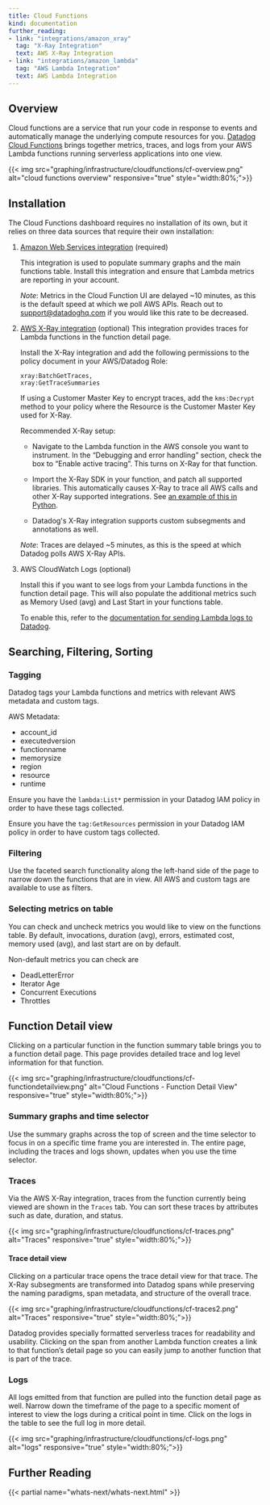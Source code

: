 ```yaml
---
title: Cloud Functions
kind: documentation
further_reading:
- link: "integrations/amazon_xray"
  tag: "X-Ray Integration"
  text: AWS X-Ray Integration
- link: "integrations/amazon_lambda"
  tag: "AWS Lambda Integration"
  text: AWS Lambda Integration
---
```


## Overview

Cloud functions are a service that run your code in response to events and automatically manage the underlying compute resources for you. [Datadog Cloud Functions][1] brings together metrics, traces, and logs from your AWS Lambda functions running serverless applications into one view.

{{< img src="graphing/infrastructure/cloudfunctions/cf-overview.png" alt="cloud functions overview" responsive="true" style="width:80%;">}}

## Installation

The Cloud Functions dashboard requires no installation of its own, but it relies on three data sources that require their own installation:

1. [Amazon Web Services integration][2] (required)

	This integration is used to populate summary graphs and the main functions table. Install this integration and ensure that Lambda metrics are reporting in your account.

	*Note*: Metrics in the Cloud Function UI are delayed ~10 minutes, as this is the default speed at which we poll AWS APIs. Reach out to support@datadoghq.com if you would like this rate to be decreased.

2. [AWS X-Ray integration][3] (optional)
	This integration provides traces for Lambda functions in the function detail page.
	
	Install the X-Ray integration and add the following permissions to the policy document in your AWS/Datadog Role:
	```
	xray:BatchGetTraces,
	xray:GetTraceSummaries
	```
	If using a Customer Master Key to encrypt traces, add the `kms:Decrypt` method to your policy where the Resource is the Customer Master Key used for X-Ray.

	Recommended X-Ray setup:

	- Navigate to the Lambda function in the AWS console you want to instrument. In the “Debugging and error handling” section, check the box to “Enable active tracing”. This turns on X-Ray for that function.

	- Import the X-Ray SDK in your function, and patch all supported libraries. This automatically causes X-Ray to trace all AWS calls and other X-Ray supported integrations. See [an example of this in Python][4].

	- Datadog's X-Ray integration supports custom subsegments and annotations as well.

	*Note*: Traces are delayed ~5 minutes, as this is the speed at which Datadog polls AWS X-Ray APIs.

3. AWS CloudWatch Logs (optional)

	Install this if you want to see logs from your Lambda functions in the function detail page. This will also populate the additional metrics such as Memory Used (avg) and Last Start in your functions table.

	To enable this, refer to the [documentation for sending Lambda logs to Datadog][5].

## Searching, Filtering, Sorting

### Tagging

Datadog tags your Lambda functions and metrics with relevant AWS metadata and custom tags.

AWS Metadata:

- account_id
- executedversion
- functionname
- memorysize
- region
- resource
- runtime

Ensure you have the `lambda:List*` permission in your Datadog IAM policy in order to have these tags collected.

Ensure you have the `tag:GetResources` permission in your Datadog IAM policy in order to have custom tags collected.

### Filtering

Use the faceted search functionality along the left-hand side of the page to narrow down the functions that are in view. All AWS and custom tags are available to use as filters.

### Selecting metrics on table

You can check and uncheck metrics you would like to view on the functions table. By default, invocations, duration (avg), errors, estimated cost, memory used (avg), and last start are on by default.

Non-default metrics you can check are

- DeadLetterError
- Iterator Age
- Concurrent Executions
- Throttles

## Function Detail view

Clicking on a particular function in the function summary table brings you to a function detail page. This page provides detailed trace and log level information for that function.

{{< img src="graphing/infrastructure/cloudfunctions/cf-functiondetailview.png" alt="Cloud Functions - Function Detail View" responsive="true" style="width:80%;">}}

### Summary graphs and time selector

Use the summary graphs across the top of screen and the time selector to focus in on a specific time frame you are interested in. The entire page, including the traces and logs shown, updates when you use the time selector.

### Traces

Via the AWS X-Ray integration, traces from the function currently being viewed are shown in the `Traces` tab. You can sort these traces by attributes such as date, duration, and status.

{{< img src="graphing/infrastructure/cloudfunctions/cf-traces.png" alt="Traces" responsive="true" style="width:80%;">}}

#### Trace detail view

Clicking on a particular trace opens the trace detail view for that trace. The X-Ray subsegments are transformed into Datadog spans while preserving the naming paradigms, span metadata, and structure of the overall trace.

{{< img src="graphing/infrastructure/cloudfunctions/cf-traces2.png" alt="Traces" responsive="true" style="width:80%;">}}

Datadog provides specially formatted serverless traces for readability and usability. Clicking on the span from another Lambda function creates a link to that function’s detail page so you can easily jump to another function that is part of the trace.

### Logs

All logs emitted from that function are pulled into the function detail page as well. Narrow down the timeframe of the page to a specific moment of interest to view the logs during a critical point in time. Click on the logs in the table to see the full log in more detail.

{{< img src="graphing/infrastructure/cloudfunctions/cf-logs.png" alt="logs" responsive="true" style="width:80%;">}}

## Further Reading

{{< partial name="whats-next/whats-next.html" >}}

 [1]: http://app.datadoghq.com/functions
[2]: https://docs.datadoghq.com/integrations/amazon_web_services
[3]: https://app.datadoghq.com/account/settings#integrations/amazon_xray
[4]: https://docs.aws.amazon.com/xray/latest/devguide/xray-sdk-python-patching.html
[5]: https://docs.datadoghq.com/integrations/amazon_lambda/#log-collection
